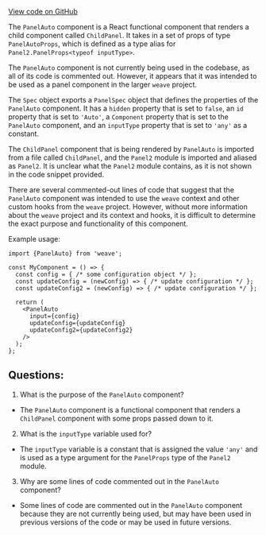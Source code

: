 [View code on GitHub](https://github.com/wandb/weave/weave-js/src/components/Panel2/PanelAuto.tsx)

The `PanelAuto` component is a React functional component that renders a child component called `ChildPanel`. It takes in a set of props of type `PanelAutoProps`, which is defined as a type alias for `Panel2.PanelProps<typeof inputType>`. 

The `PanelAuto` component is not currently being used in the codebase, as all of its code is commented out. However, it appears that it was intended to be used as a panel component in the larger `weave` project. 

The `Spec` object exports a `PanelSpec` object that defines the properties of the `PanelAuto` component. It has a `hidden` property that is set to `false`, an `id` property that is set to `'Auto'`, a `Component` property that is set to the `PanelAuto` component, and an `inputType` property that is set to `'any'` as a constant. 

The `ChildPanel` component that is being rendered by `PanelAuto` is imported from a file called `ChildPanel`, and the `Panel2` module is imported and aliased as `Panel2`. It is unclear what the `Panel2` module contains, as it is not shown in the code snippet provided. 

There are several commented-out lines of code that suggest that the `PanelAuto` component was intended to use the `weave` context and other custom hooks from the `weave` project. However, without more information about the `weave` project and its context and hooks, it is difficult to determine the exact purpose and functionality of this component. 

Example usage:

```
import {PanelAuto} from 'weave';

const MyComponent = () => {
  const config = { /* some configuration object */ };
  const updateConfig = (newConfig) => { /* update configuration */ };
  const updateConfig2 = (newConfig) => { /* update configuration */ };

  return (
    <PanelAuto
      input={config}
      updateConfig={updateConfig}
      updateConfig2={updateConfig2}
    />
  );
};
```
## Questions: 
 1. What is the purpose of the `PanelAuto` component?
- The `PanelAuto` component is a functional component that renders a `ChildPanel` component with some props passed down to it.

2. What is the `inputType` variable used for?
- The `inputType` variable is a constant that is assigned the value `'any'` and is used as a type argument for the `PanelProps` type of the `Panel2` module.

3. Why are some lines of code commented out in the `PanelAuto` component?
- Some lines of code are commented out in the `PanelAuto` component because they are not currently being used, but may have been used in previous versions of the code or may be used in future versions.